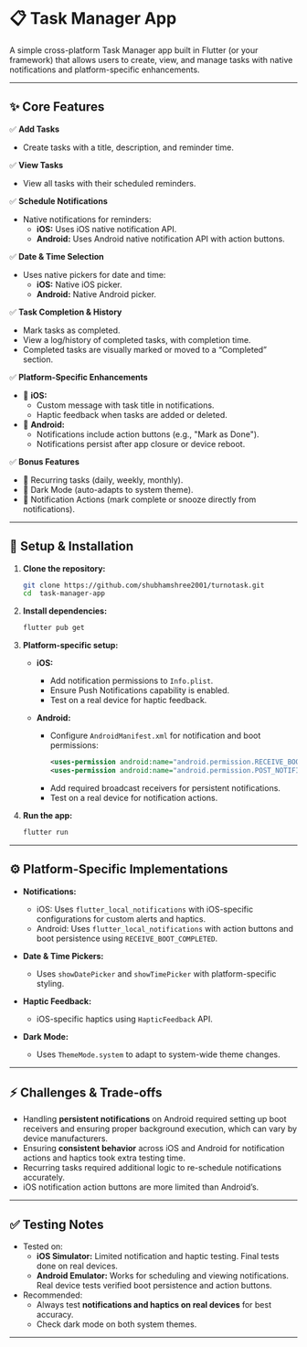 
# 📋 Task Manager App

A simple cross-platform Task Manager app built in Flutter (or your framework) that allows users to create, view, and manage tasks with native notifications and platform-specific enhancements.

---

## ✨ **Core Features**

✅ **Add Tasks**
- Create tasks with a title, description, and reminder time.

✅ **View Tasks**
- View all tasks with their scheduled reminders.

✅ **Schedule Notifications**
- Native notifications for reminders:
    - **iOS:** Uses iOS native notification API.
    - **Android:** Uses Android native notification API with action buttons.

✅ **Date & Time Selection**
- Uses native pickers for date and time:
    - **iOS:** Native iOS picker.
    - **Android:** Native Android picker.

✅ **Task Completion & History**
- Mark tasks as completed.
- View a log/history of completed tasks, with completion time.
- Completed tasks are visually marked or moved to a “Completed” section.

✅ **Platform-Specific Enhancements**
- 📱 **iOS:**
    - Custom message with task title in notifications.
    - Haptic feedback when tasks are added or deleted.
- 🤖 **Android:**
    - Notifications include action buttons (e.g., "Mark as Done").
    - Notifications persist after app closure or device reboot.

✅ **Bonus Features**
- 🔄 Recurring tasks (daily, weekly, monthly).
- 🌙 Dark Mode (auto-adapts to system theme).
- 🔔 Notification Actions (mark complete or snooze directly from notifications).

---

## 🚀 **Setup & Installation**

1. **Clone the repository:**
   ```bash
   git clone https://github.com/shubhamshree2001/turnotask.git
   cd  task-manager-app
   ```

2. **Install dependencies:**
   ```bash
   flutter pub get
   ```

3. **Platform-specific setup:**

    - **iOS:**
        - Add notification permissions to `Info.plist`.
        - Ensure Push Notifications capability is enabled.
        - Test on a real device for haptic feedback.

    - **Android:**
        - Configure `AndroidManifest.xml` for notification and boot permissions:
          ```xml
          <uses-permission android:name="android.permission.RECEIVE_BOOT_COMPLETED"/>
          <uses-permission android:name="android.permission.POST_NOTIFICATIONS"/>
          ```
        - Add required broadcast receivers for persistent notifications.
        - Test on a real device for notification actions.

4. **Run the app:**
   ```bash
   flutter run
   ```

---

## ⚙️ **Platform-Specific Implementations**

- **Notifications:**
    - iOS: Uses `flutter_local_notifications` with iOS-specific configurations for custom alerts and haptics.
    - Android: Uses `flutter_local_notifications` with action buttons and boot persistence using `RECEIVE_BOOT_COMPLETED`.

- **Date & Time Pickers:**
    - Uses `showDatePicker` and `showTimePicker` with platform-specific styling.

- **Haptic Feedback:**
    - iOS-specific haptics using `HapticFeedback` API.

- **Dark Mode:**
    - Uses `ThemeMode.system` to adapt to system-wide theme changes.

---

## ⚡️ **Challenges & Trade-offs**

- Handling **persistent notifications** on Android required setting up boot receivers and ensuring proper background execution, which can vary by device manufacturers.
- Ensuring **consistent behavior** across iOS and Android for notification actions and haptics took extra testing time.
- Recurring tasks required additional logic to re-schedule notifications accurately.
- iOS notification action buttons are more limited than Android’s.

---

## ✅ **Testing Notes**

- Tested on:
    - **iOS Simulator:** Limited notification and haptic testing. Final tests done on real devices.
    - **Android Emulator:** Works for scheduling and viewing notifications. Real device tests verified boot persistence and action buttons.
- Recommended:
    - Always test **notifications and haptics on real devices** for best accuracy.
    - Check dark mode on both system themes.

---

